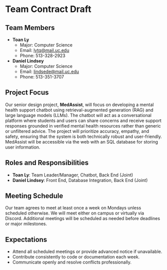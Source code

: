 # Team Contract Draft

## Team Members
- **Toan Ly** 
    - Major: Computer Science
    - Email: lytq@mail.uc.edu
    - Phone: 513-328-2923
- **Daniel Lindsey**
    - Major: Computer Science
    - Email: lindsede@mail.uc.edu
    - Phone: 513-351-3707

## Project Focus
Our senior design project, **MedAssist**, will focus on developing a mental health support chatbot using retrieval-augmented generation (RAG) and large language models (LLMs). The chatbot will act as a conversational platform where students and users can share concerns and receive support responses grounded in verified mental health resources rather than generic or unfiltered advice. The project will prioritize accuracy, empathy, and safety, ensuring that the system is both technically robust and user-friendly. MedAssist will be accessible via the web with an SQL database for storing user information.

## Roles and Responsibilities
- **Toan Ly**: Team Leader/Manager, Chatbot, Back End (Joint)
- **Daniel Lindsey**: Front End, Database Integration, Back End (Joint)


## Meeting Schedule
Our team agrees to meet at least once a week on Mondays unless scheduled otherwise. We will meet either on campus or virtually via Discord. Additional meetings will be scheduled as needed before deadlines or major milestones.

## Expectations
- Attend all scheduled meetings or provide advanced notice if unavailable.
- Contribute consistently to code or documentation each week.
- Communicate openly and resolve conflicts professionally.




